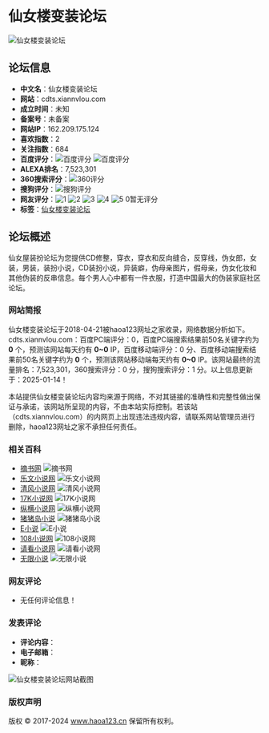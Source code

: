 # 仙女楼变装论坛

![仙女楼变装论坛](/favicon/cdts.xiannvlou.com.png)

## 论坛信息

- **中文名**：仙女楼变装论坛
- **网站**：cdts.xiannvlou.com
- **成立时间**：未知
- **备案号**：未备案
- **网站IP**：162.209.175.124
- **喜欢指数**：2
- **关注指数**：684
- **百度评分**：![百度评分](/public/images/bpr/0.png) ![百度评分](/public/images/mbpr/0.png)
- **ALEXA排名**：7,523,301
- **360搜索评分**：![360评分](/public/images/360/0.gif)
- **搜狗评分**：![搜狗评分](/public/images/spr/1.png)
- **网友评分**：![1](/public/scripts/star/star-off.png) ![2](/public/scripts/star/star-off.png) ![3](/public/scripts/star/star-off.png) ![4](/public/scripts/star/star-off.png) ![5](/public/scripts/star/star-off.png) 0暂无评分
- **标签**：[仙女楼变装论坛](/s/5LuZ5aWz5qW85Y_Y6KOF6K665Z2b)

## 论坛概述

仙女屋装扮论坛为您提供CD修整，穿衣，穿衣和反向缝合，反穿线，伪女郎，女装，男装，装扮小说，CD装扮小说，异装癖，伪母亲图片，假母亲，伪女化妆和其他伪装的反串信息。每个男人心中都有一件衣服，打造中国最大的伪装家庭社区论坛。

### 网站简报

仙女楼变装论坛于2018-04-21被haoa123网址之家收录，网络数据分析如下。cdts.xiannvlou.com：百度PC端评分：0，百度PC端搜索结果前50名关键字约为 **0** 个，预测该网站每天约有 **0~0** IP，百度移动端评分：0 分、百度移动端搜索结果前50名关键字约为 **0** 个，预测该网站移动端每天约有 **0~0** IP。该网站最终的流量排名：7,523,301，360搜索评分：0 分，搜狗搜索评分：1 分。以上信息更新于：2025-01-14！

本站提供仙女楼变装论坛内容均来源于网络，不对其链接的准确性和完整性做出保证与承诺，该网站所呈现的内容，不由本站实际控制。若该站（cdts.xiannvlou.com）的内网页上出现违法违规内容，请联系网站管理员进行删除，haoa123网址之家不承担任何责任。

### 相关百科

- [摘书网](http://haoa123.cn/site/zhaishu.com) ![摘书网](/public/website/zhaishu.com.png)
- [乐文小说网](http://haoa123.cn/site/lewenxiaoshuo.com) ![乐文小说网](/public/website/lewenxiaoshuo.com.png)
- [清风小说网](http://haoa123.cn/site/qfxs.cc) ![清风小说网](/public/website/qfxs.cc.png)
- [17K小说网](http://haoa123.cn/site/www.17k.com) ![17K小说网](/public/website/www.17k.com.png)
- [纵横小说网](http://haoa123.cn/site/www.zongheng.com) ![纵横小说网](/public/website/www.zongheng.com.png)
- [猪猪岛小说](http://haoa123.cn/site/www.zhuzhudao.com) ![猪猪岛小说](/public/website/www.zhuzhudao.com.png)
- [E小说](http://haoa123.cn/site/www.exiaoshuo.com) ![E小说](/public/website/www.exiaoshuo.com.png)
- [108小说网](http://haoa123.cn/site/www.book108.com) ![108小说网](/public/website/www.book108.com.png)
- [请看小说网](http://haoa123.cn/site/www.qingkan.net) ![请看小说网](/public/website/www.qingkan.net.png)
- [无限小说](http://haoa123.cn/site/55x.cn) ![无限小说](/public/website/55x.cn.png)

### 网友评论

- 无任何评论信息！

### 发表评论

- **评论内容**：
- **电子邮箱**：
- **昵称**：

![仙女楼变装论坛网站截图](/public/website/cdts.xiannvlou.com.png)

### 版权声明

版权 © 2017-2024 www.haoa123.cn 保留所有权利。
<!-- tcd_original_link http://www.haoa123.cn/site/cdts.xiannvlou.com -->
